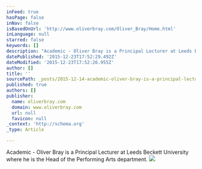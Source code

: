```yaml
---
inFeed: true
hasPage: false
inNav: false
isBasedOnUrl: 'http://www.oliverbray.com/Oliver_Bray/Home.html'
inLanguage: null
starred: false
keywords: []
description: "Academic - Oliver Bray is a Principal Lecturer at Leeds Beckett University where he is the Academic Leader of the Performing Arts department.\_ He is also a Seni"
datePublished: '2015-12-23T17:52:29.492Z'
dateModified: '2015-12-23T17:52:26.955Z'
author: []
title: ''
sourcePath: _posts/2015-12-14-academic-oliver-bray-is-a-principal-lecturer-at-leeds-beck.md
published: true
authors: []
publisher:
  name: oliverbray.com
  domain: www.oliverbray.com
  url: null
  favicon: null
_context: 'http://schema.org'
_type: Article

---
```

Academic - Oliver Bray is a Principal Lecturer at Leeds Beckett University where he is the Head of the Performing Arts department. ![](https://the-grid-user-content.s3-us-west-2.amazonaws.com/1f4c504f-796d-4f41-b3d9-ffb3ce55cbfd.png)